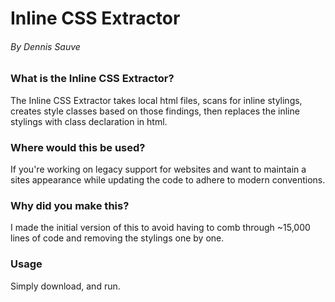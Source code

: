 # Inline CSS Extractor
###### By Dennis Sauve

### What is the Inline CSS Extractor?

The Inline CSS Extractor takes local html files, scans for inline stylings, creates style classes based on those findings, then replaces the inline stylings with class declaration in html.

### Where would this be used?

If you're working on legacy support for websites and want to maintain a sites appearance while updating the code to adhere to modern conventions.

### Why did you make this?

I made the initial version of this to avoid having to comb through ~15,000 lines of code and removing the stylings one by one.

### Usage

Simply download, and run. 
